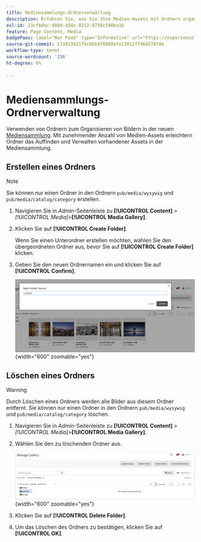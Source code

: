 ```yaml
---
title: Mediensammlungs-Ordnerverwaltung
description: Erfahren Sie, wie Sie Ihre Medien-Assets mit Ordnern organisieren können.
exl-id: 23cfbdac-08dd-454c-8212-8739c540ba16
feature: Page Content, Media
badgePaas: label="Nur PaaS" type="Informative" url="https://experienceleague.adobe.com/en/docs/commerce/user-guides/product-solutions" tooltip="Gilt nur für Adobe Commerce in Cloud-Projekten (von Adobe verwaltete PaaS-Infrastruktur) und lokale Projekte."
source-git-commit: 57a913b21f4cbbb4f0800afe13012ff46d578f8e
workflow-type: tm+mt
source-wordcount: '156'
ht-degree: 0%

---
```


# Mediensammlungs-Ordnerverwaltung

Verwenden von Ordnern zum Organisieren von Bildern in der neuen [Mediensammlung](media-gallery.md). Mit zunehmender Anzahl von Medien-Assets erleichtern Ordner das Auffinden und Verwalten vorhandener Assets in der Mediensammlung.

## Erstellen eines Ordners

>[!NOTE]
>
>Sie können nur einen Ordner in den Ordnern `pub/media/wysywig` und `pub/media/catalog/category` erstellen.

1. Navigieren Sie in _Admin_-Seitenleiste zu **[!UICONTROL Content]** > _[!UICONTROL Media]_>**[!UICONTROL Media Gallery]**.

1. Klicken Sie auf **[!UICONTROL Create Folder]**.

   Wenn Sie einen Unterordner erstellen möchten, wählen Sie den übergeordneten Ordner aus, bevor Sie auf **[!UICONTROL Create Folder]** klicken.

1. Geben Sie den neuen Ordnernamen ein und klicken Sie auf **[!UICONTROL Confirm]**.

   ![Neuer Ordnername](./assets/media-gallery-folder-name.png){width="600" zoomable="yes"}

## Löschen eines Ordners

>[!WARNING]
>
>Durch Löschen eines Ordners werden alle Bilder aus diesem Ordner entfernt. Sie können nur einen Ordner in den Ordnern `pub/media/wysywig` und `pub/media/catalog/category` löschen.

1. Navigieren Sie in _Admin_-Seitenleiste zu **[!UICONTROL Content]** > _[!UICONTROL Media]_>**[!UICONTROL Media Gallery]**.

1. Wählen Sie den zu löschenden Ordner aus.

   ![Ordner auswählen](./assets/media-gallery-selected-folder.png){width="600" zoomable="yes"}

1. Klicken Sie auf **[!UICONTROL Delete Folder]**.

1. Um das Löschen des Ordners zu bestätigen, klicken Sie auf **[!UICONTROL OK]**.
